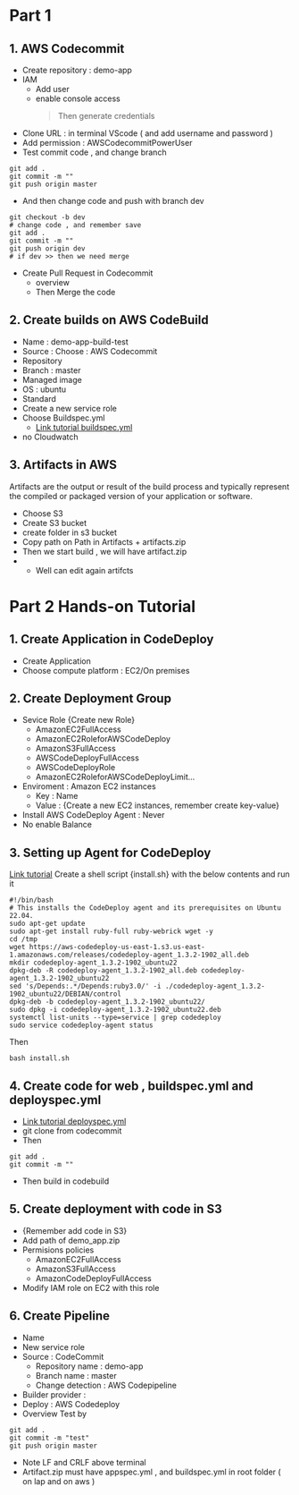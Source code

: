 
# Part 1
## 1. AWS Codecommit 
- Create repository : demo-app 
- IAM
  + Add user
  + enable console access
    > Then generate credentials
- Clone URL : in terminal VScode ( and add username and password )
- Add permission : AWSCodecommitPowerUser
- Test commit code , and change branch
```
git add .
git commit -m ""
git push origin master
```
- And then change code and push with branch dev
```
git checkout -b dev
# change code , and remember save
git add .
git commit -m ""
git push origin dev
# if dev >> then we need merge
```
- Create Pull Request in Codecommit
  + overview
  + Then Merge the code

## 2. Create builds on AWS CodeBuild
- Name : demo-app-build-test
- Source : Choose : AWS Codecommit
- Repository
- Branch : master
- Managed image
- OS : ubuntu
- Standard
- Create a new service role
- Choose Buildspec.yml
  + [Link tutorial buildspec.yml](https://docs.aws.amazon.com/codebuild/latest/userguide/getting-started-cli-create-build-spec.html)
- no Cloudwatch

## 3. Artifacts in AWS 
Artifacts are the output or result of the build process and typically represent the compiled or packaged version of your application or software.
- Choose S3
- Create S3 bucket
- create folder in s3 bucket
- Copy path on Path in Artifacts + artifacts.zip
- Then we start build , we will have artifact.zip
- + Well can edit again artifcts
    
# Part 2 Hands-on Tutorial
## 1. Create Application in CodeDeploy
- Create Application
- Choose compute platform : EC2/On premises

## 2. Create Deployment Group
- Sevice Role {Create new Role}
  + AmazonEC2FullAccess
  + AmazonEC2RoleforAWSCodeDeploy
  + AmazonS3FullAccess
  + AWSCodeDeployFullAccess
  + AWSCodeDeployRole
  + AmazonEC2RoleforAWSCodeDeployLimit...
- Enviroment : Amazon EC2 instances
  + Key   : Name
  + Value : {Create a new EC2 instances, remember create key-value} 
- Install AWS CodeDeploy Agent : Never
- No enable Balance
## 3. Setting up Agent for CodeDeploy
[Link tutorial](https://docs.aws.amazon.com/codedeploy/latest/userguide/codedeploy-agent-operations-install-ubuntu.html)
Create a shell script {install.sh} with the below contents and run it
```
#!/bin/bash 
# This installs the CodeDeploy agent and its prerequisites on Ubuntu 22.04.  
sudo apt-get update 
sudo apt-get install ruby-full ruby-webrick wget -y 
cd /tmp 
wget https://aws-codedeploy-us-east-1.s3.us-east-1.amazonaws.com/releases/codedeploy-agent_1.3.2-1902_all.deb 
mkdir codedeploy-agent_1.3.2-1902_ubuntu22 
dpkg-deb -R codedeploy-agent_1.3.2-1902_all.deb codedeploy-agent_1.3.2-1902_ubuntu22 
sed 's/Depends:.*/Depends:ruby3.0/' -i ./codedeploy-agent_1.3.2-1902_ubuntu22/DEBIAN/control 
dpkg-deb -b codedeploy-agent_1.3.2-1902_ubuntu22/ 
sudo dpkg -i codedeploy-agent_1.3.2-1902_ubuntu22.deb 
systemctl list-units --type=service | grep codedeploy 
sudo service codedeploy-agent status
```
Then
```
bash install.sh
```
## 4. Create code for web , buildspec.yml and deployspec.yml
- [Link tutorial deployspec.yml](https://docs.aws.amazon.com/codedeploy/latest/userguide/tutorials-wordpress-configure-content.html)
- git clone from codecommit
- Then
```
git add .
git commit -m ""
```
- Then build in codebuild

## 5. Create deployment with code in S3
- {Remember add code in S3}
- Add path of demo_app.zip
- Permisions policies
  + AmazonEC2FullAccess
  + AmazonS3FullAccess
  + AmazonCodeDeployFullAccess
- Modify IAM role on EC2 with this role

## 6. Create Pipeline
- Name
- New service role
- Source : CodeCommit
  + Repository name : demo-app
  + Branch name : master
  + Change detection : AWS Codepipeline
- Builder provider :
- Deploy : AWS Codedeploy
- Overview
Test by
```
git add .
git commit -m "test"
git push origin master
```
* Note LF and CRLF above terminal
* Artifact.zip must have appspec.yml , and buildspec.yml in root folder ( on lap and on aws )
